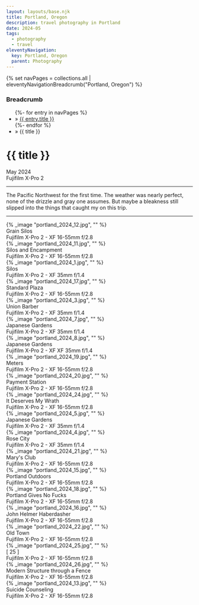 ```yaml
---
layout: layouts/base.njk
title: Portland, Oregon
description: travel photography in Portland
date: 2024-05
tags:
  - photography
  - travel
eleventyNavigation:
  key: Portland, Oregon
  parent: Photography
---
```

{% set navPages = collections.all | eleventyNavigationBreadcrumb("Portland, Oregon") %}
<div class="breadcrumb">
    <h3 class="visually-hidden">Breadcrumb</h3>
	<ul class="nav">
            {%- for entry in navPages %}
		<li class="nav-item"{% if entry.url == page.url %} class="active-breadcrumb"{% endif %}> » <a href="{{ entry.url }}">{{ entry.title }}</a></li>
  	    	{%- endfor %}
	    <li class="nav-item"><active-breadcrumb>» {{ title }}</active-breadcrumb></li>
	</ul>
</div>
<div class="container">
	<div class="row"></div>
	<div class="row">
		<div class="col">
			<h1>{{ title }}</h1>
			<figcaption>May 2024</br>Fujifilm X-Pro 2</figcaption>
			</ul>
			<hr>
			<p>The Pacific Northwest for the first time. The weather was nearly perfect, none of the drizzle and gray one assumes. But maybe a bleakness still slipped into the things that caught my on this trip.</p>
			<hr>
		</div>
		<div class="col-1 col-1-md col-1-lg"></div>
		<div class="col">
			{% _image "portland_2024_12.jpg", "" %}
			<figcaption>Grain Silos</br> Fujifilm X-Pro 2 - XF 16-55mm f/2.8</figcaption>
		</div>
		<div class="col-1 col-1-md col-1-lg"></div>
	</div>
	<div class="row">
		<div class="col-1 col-1-md col-1-lg"></div>
		<div class="col">
			{% _image "portland_2024_11.jpg", "" %}
			<figcaption>Silos and Encampment</br> Fujifilm X-Pro 2 - XF 16-55mm f/2.8</figcaption>
		</div>
		<div class="col-1 col-1-md col-1-lg"></div>
	</div>
	<div class="row">
		<div class="col-1 col-1-md col-1-lg"></div>
		<div class="col">
		</div>
		<div class="col">
			{% _image "portland_2024_1.jpg", "" %}
			<figcaption>Silos</br> Fujifilm X-Pro 2 - XF 35mm f/1.4</figcaption>
		</div>
		<div class="col-1 col-1-md col-1-lg"></div>
	</div>
	<div class="row">
		<div class="col-1 col-1-md col-1-lg"></div>
		<div class="col">
			{% _image "portland_2024_17.jpg", "" %}
			<figcaption>Standard Plaza</br> Fujifilm X-Pro 2 - XF 16-55mm f/2.8</figcaption>
		</div>
		<div class="col">
			{% _image "portland_2024_3.jpg", "" %}
			<figcaption>Union Barber</br> Fujifilm X-Pro 2 - XF 35mm f/1.4</figcaption>
		</div>
		<div class="col"></div>
		<div class="col-1 col-1-md col-1-lg"></div>
	</div>
	<div class="row">
		<div class="col-1 col-1-md col-1-lg"></div>
		<div class="col">
			{% _image "portland_2024_7.jpg", "" %}
			<figcaption>Japanese Gardens</br> Fujifilm X-Pro 2 - XF 35mm f/1.4</figcaption>
		</div>
		<div class="col">
			{% _image "portland_2024_8.jpg", "" %}
			<figcaption>Japanese Gardens</br> Fujifilm X-Pro 2 - XF XF 35mm f/1.4</figcaption>
		</div>
		<div class="col-1 col-1-md col-1-lg"></div>
	</div>
	<div class="row">
		<div class="col-1 col-1-md col-1-lg"></div>
		<div class="col">
			{% _image "portland_2024_19.jpg", "" %}
			<figcaption>Meters</br> Fujifilm X-Pro 2 - XF 16-55mm f/2.8</figcaption>
		</div>
		<div class="col">
			{% _image "portland_2024_20.jpg", "" %}
			<figcaption>Payment Station</br> Fujifilm X-Pro 2 - XF 16-55mm f/2.8</figcaption>
		</div>
		<div class="col">
			{% _image "portland_2024_24.jpg", "" %}
			<figcaption>It Deserves My Wrath</br> Fujifilm X-Pro 2 - XF 16-55mm f/2.8</figcaption>
		</div>
		<div class="col-1 col-1-md col-1-lg"></div>
	</div>
	<div class="row">
		<div class="col-1 col-1-md col-1-lg"></div>
		<div class="col">
			{% _image "portland_2024_5.jpg", "" %}
			<figcaption>Japanese Gardens</br> Fujifilm X-Pro 2 - XF 35mm f/1.4</figcaption>
		</div>
		<div class="col-1 col-1-md col-1-lg"></div>
	</div>
	<div class="row">
		<div class="col-1 col-1-md col-1-lg"></div>
		<div class="col">
			{% _image "portland_2024_4.jpg", "" %}
			<figcaption>Rose City</br> Fujifilm X-Pro 2 - XF 35mm f/1.4</figcaption>
		</div>
		<div class="col">
			{% _image "portland_2024_21.jpg", "" %}
			<figcaption>Mary's Club</br> Fujifilm X-Pro 2 - XF 16-55mm f/2.8</figcaption>
		</div>
		<div class="col">
			{% _image "portland_2024_15.jpg", "" %}
			<figcaption>Portland Outdoors</br> Fujifilm X-Pro 2 - XF 16-55mm f/2.8</figcaption>
		</div>
		<div class="col-1 col-1-md col-1-lg"></div>
	</div>
	<div class="row">
		<div class="col-1 col-1-md col-1-lg"></div>
		<div class="col">
			{% _image "portland_2024_18.jpg", "" %}
			<figcaption>Portland Gives No Fucks</br> Fujifilm X-Pro 2 - XF 16-55mm f/2.8</figcaption>
		</div>
		<div class="col-1 col-1-md col-1-lg"></div>
	</div>
	<div class="row">
		<div class="col-1 col-1-md col-1-lg"></div>
		<div class="col">
			{% _image "portland_2024_16.jpg", "" %}
			<figcaption>John Helmer Haberdasher</br> Fujifilm X-Pro 2 - XF 16-55mm f/2.8</figcaption>
		</div>
		<div class="col">
			{% _image "portland_2024_22.jpg", "" %}
			<figcaption>Old Town</br> Fujifilm X-Pro 2 - XF 16-55mm f/2.8</figcaption>
		</div>
		<div class="col"></div>
		<div class="col-1 col-1-md col-1-lg"></div>
	</div>
	<div class="row">
		<div class="col-1 col-1-md col-1-lg"></div>
		<div class="col">
			{% _image "portland_2024_25.jpg", "" %}
			<figcaption>[ 25 ]</br> Fujifilm X-Pro 2 - XF 16-55mm f/2.8</figcaption>
		</div>
		<div class="col">
			{% _image "portland_2024_26.jpg", "" %}
			<figcaption>Modern Structure through a Fence</br> Fujifilm X-Pro 2 - XF 16-55mm f/2.8</figcaption>
		</div>
		<div class="col-1 col-1-md col-1-lg"></div>
	</div>
	<div class="row">
		<div class="col-1 col-1-md col-1-lg"></div>
		<div class="col">
			{% _image "portland_2024_13.jpg", "" %}
			<figcaption>Suicide Counseling</br> Fujifilm X-Pro 2 - XF 16-55mm f/2.8</figcaption>
		</div>
		<div class="col-1 col-1-md col-1-lg"></div>
	</div>
</div>